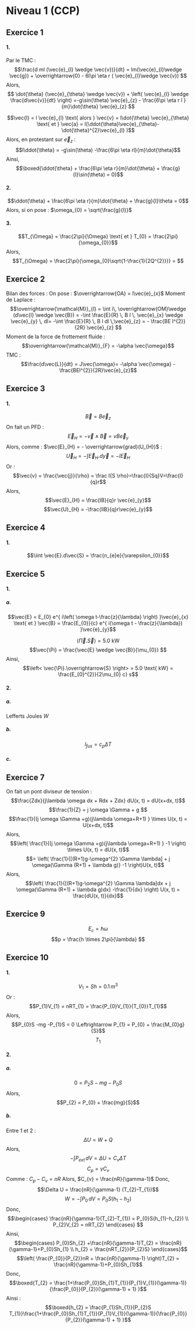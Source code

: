 # Niveau 1 (CCP)
## Exercice 1
#### 1.
Par le TMC : 
$$\frac{d ml (\vec{e}_{l} \wedge \vec{v})}{dt} = lm(\vec{e}_{l}\wedge \vec{g}) + \overrightarrow{0} - 6l\pi \eta r ( \vec{e}_{l}\wedge \vec{v}) $$
Alors,
$$ \dot{\theta} (\vec{e}_{\theta} \wedge \vec{v}) +  \left( \vec{e}_{l} \wedge \frac{d\vec{v}}{dt} \right) =-g\sin(\theta) \vec{e}_{z} - \frac{6\pi \eta r l }{m}\dot{\theta} \vec{e}_{z} $$

$$\vec{l} = l \vec{e}_{l} \text{ alors } \vec{v} = l\dot{\theta} \vec{e}_{\theta} \text{ et } \vec{a} = l(\ddot{\theta}\vec{e}_{\theta}- \dot{\theta}^{2}\vec{e}_{l} )$$
Alors, en protestant sur $\vec{e}_{z}$ : 
$$l\ddot{\theta} = -g\sin(\theta) -\frac{6\pi \eta rl}{m}\dot{\theta}$$
Ainsi, 
$$\boxed{\ddot{\theta} + \frac{6\pi \eta r}{m}\dot{\theta} + \frac{g}{l}\sin(\theta) = 0}$$

#### 2.
$$\ddot{\theta} + \frac{6\pi \eta r}{m}\dot{\theta} + \frac{g}{l}\theta = 0$$
Alors, si on pose : $\omega_{0} = \sqrt{\frac{g}{l}}$

#### 3.
$$T_{\Omega} = \frac{2\pi}{\Omega} \text{ et } T_{0} = \frac{2\pi}{\omega_{0}}$$
Alors, 
$$T_{\Omega} = \frac{2\pi}{\omega_{0}\sqrt{1-\frac{1}{2Q^{2}}}} = $$

## Exercice 2
Bilan des forces : 
On pose : $\overrightarrow{OA} = l\vec{e}_{x}$
Moment de Laplace : 
$$\overrightarrow{\mathcal{M}}_{l} = \int i\, \overrightarrow{OM}\wedge (d\vec{l} \wedge \vec{B}) = -\int \frac{E}{R} \, B l \, \vec{e}_{x} \wedge \vec{e}_{y} \, dl= -\int \frac{E}{R} \, B l dl \,\vec{e}_{z} = - \frac{BE l^{2}}{2R} \vec{e}_{z} $$
Moment de la force de frottement fluide : 
$$\overrightarrow{\mathcal{M}}_{F} = -\alpha \vec{\omega}$$
TMC : 
$$\frac{d\vec{L}}{dt} = J\vec{\omega}= -\alpha \vec{\omega} -\frac{BEl^{2}}{2R}\vec{e}_{z}$$

## Exercice 3
#### 1.
$$\vec{B} = B \vec{e}_{z}$$
On fait un PFD : 
$$\vec{E}_{H} = - \vec{v} \wedge \vec{B} = vB\vec{e}_{y}$$
Alors, comme : $\vec{E}_{H} = - \overrightarrow{grad}(U_{H})$ : 
$$\vec{U}_{H} = -\int \vec{E}_{H}.d\vec{y} = -l \vec{E}_{H} $$
Or :
$$\vec{v} = \frac{\vec{j}}{\rho} = \frac I{S \rho}=\frac{I}{Sq}V=\frac{I}{q}r$$
Alors, 
$$\vec{E}_{H} = \frac{IB}{q}r \vec{e}_{y}$$
$$\vec{U}_{H} = -\frac{lIB}{q}r\vec{e}_{y}$$

## Exercice 4
#### 1.

$$\iint \vec{E}.d\vec{S} = \frac{n_{e}e}{\varepsilon_{0}}$$

## Exercice 5
#### 1.
##### a.
$$\vec{E} = E_{0} e^{ i\left( \omega t-\frac{z}{\lambda} \right) }\vec{e}_{x} \text{ et } \vec{B} = \frac{E_{0}}{c} e^{ i(\omega t - \frac{z}{\lambda}) }\vec{e}_{y}$$

$$\left< \vec{\Pi}.\overrightarrow{S} \right> = 5.0 \text{ kW} $$
$$\vec{\Pi} = \frac{\vec{E} \wedge \vec{B}}{\mu_{0}} $$
Ainsi, 
$$\left< \vec{\Pi}.\overrightarrow{S} \right> = 5.0 \text{ kW} = \frac{E_{0}^{2}}{2\mu_{0} c} s$$

#### 2.
##### a.
Lefferts Joules
$W$

##### b.
$$l_{fus} = c_{p}\Delta T$$


##### c.

## Exercice 7
On fait un pont diviseur de tension : 
$$\frac{Zdx}{j\lambda \omega dx + Rdx + Zdx} dU(x, t) = dU(x+dx, t)$$
$$\frac{1}{Z} = j \omega \Gamma + g $$
$$\frac{1}{(j \omega \Gamma +g)(j\lambda \omega+R+1) } \times U(x, t) = U(x+dx, t)$$
Alors, 
$$\left( \frac{1}{(j \omega \Gamma +g)(j\lambda \omega+R+1) } -1 \right) \times U(x, t) = dU(x, t)$$
$$= \left( \frac{1}{[(R+1)g-\omega^{2} \Gamma \lambda] + j \omega(\Gamma (R+1) + \lambda g)} -1 \right)U(x, t)$$
Alors, 
$$\left( \frac{1}{[(R+1)g-\omega^{2} \Gamma \lambda]dx + j \omega(\Gamma (R+1) + \lambda g)dx} -\frac{1}{dx} \right) U(x, t) = \frac{dU(x, t)}{dx}$$

## Exercice 9
$$E_{c} = \hbar \omega $$
$$p = \frac{h \times 2\pi}{\lambda} $$


## Exercice 10
#### 1.
$$V_{1} = Sh = 0.1 \, m^{3}$$
Or : 
$$P_{1}V_{1} = nRT_{1} = \frac{P_{0}V_{1}}{T_{0}}T_{1}$$
Alors, 
$$P_{0}S -mg -P_{1}S = 0 \Leftrightarrow P_{1} = P_{0} + \frac{M_{0}g}{S}$$
$$T_{1}$$

#### 2.
##### a.
$$0 = P_{2}S - mg - P_{0}S$$
Alors, 
$$P_{2} = P_{0} + \frac{mg}{S}$$

##### b.
Entre $1$ et $2$ : 
$$\Delta U = W + Q $$
Alors, 
$$-\int  P_{ext} \, dV = \Delta U  = C_{v} \Delta T $$
$$C_{p} = \gamma C_{v}$$
Comme : $C_{p}-C_{v} = nR$
Alors, $C_{v} = \frac{nR}{\gamma-1}$
Donc, 
$$\Delta U = \frac{nR}{\gamma-1} (T_{2}-T_{1})$$
$$W = - \int P_{0} \, dV = P_{0}S(h_{1}-h_{2})$$
Donc, 
$$\begin{cases}
\frac{nR}{\gamma-1}(T_{2}-T_{1}) = P_{0}S(h_{1}-h_{2}) \\
P_{2}V_{2} = nRT_{2}
\end{cases} $$
Ainsi, 
$$\begin{cases}
P_{0}Sh_{2} +\frac{nR}{\gamma-1}T_{2} = \frac{nR}{\gamma-1}+P_{0}Sh_{1} \\
h_{2} = \frac{nRT_{2}}{P_{2}S}
\end{cases}$$
$$\left( \frac{P_{0}}{P_{2}}nR + \frac{nR}{\gamma-1} \right)T_{2} = \frac{nR}{\gamma-1}+P_{0}Sh_{1}$$
Donc, 
$$\boxed{T_{2} = \frac{1+\frac{P_{0}Sh_{1}T_{1}}{P_{1}V_{1}}(\gamma-1)}{\frac{P_{0}}{P_{2}}(\gamma-1) + 1} }$$
Ainsi : 
$$\boxed{h_{2} = \frac{P_{1}Sh_{1}}{P_{2}S T_{1}}\frac{1+\frac{P_{0}Sh_{1}T_{1}}{P_{1}V_{1}}(\gamma-1)}{\frac{P_{0}}{P_{2}}(\gamma-1) + 1} }$$
